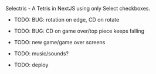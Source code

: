 Selectris - A Tetris in NextJS using only Select checkboxes.

-   TODO: BUG: rotation on edge, CD on rotate
-   TODO: BUG: CD on game over/top piece keeps falling

-   TODO: new game/game over screens
-   TODO: music/sounds?
-   TODO: deploy
